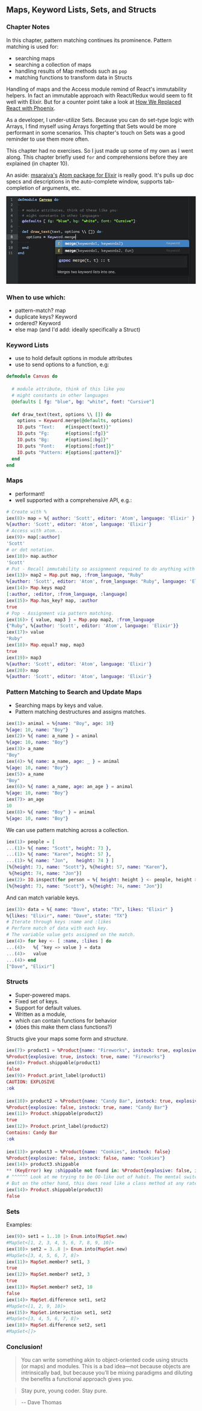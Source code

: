 ## Maps, Keyword Lists, Sets, and Structs

### Chapter Notes

In this chapter, pattern matching continues its prominence. Pattern matching is used for:

* searching maps
* searching a collection of maps
* handling results of Map methods such as `pop`
* matching functions to transform data in Structs

Handling of maps and the Access module remind of React's immutability helpers. In fact an immutable approach with React/Redux would seem to fit well with Elixir. But for a counter point take a look at [How We Replaced React with Phoenix](https://robots.thoughtbot.com/how-we-replaced-react-with-phoenix).

As a developer, I under-utilize Sets. Because you can do set-type logic with Arrays, I find myself using Arrays forgetting that Sets would be more performant in some scenarios. This chapter's touch on Sets was a good reminder to use them more often.

This chapter had no exercises. So I just made up some of my own as I went along. This chapter briefly used `for` and comprehensions before they are explained (in chapter 10).

An aside: [msaraiva's](https://github.com/msaraiva) [Atom package for Elixir](https://github.com/msaraiva/atom-elixir) is really good. It's pulls up doc specs and descriptions in the auto-complete window, supports tab-completion of arguments, etc.

![screenshot](../images/atom.png)

### When to use which:

* pattern-match? map
* duplicate keys? Keyword
* ordered? Keyword
* else map (and I'd add: ideally specifically a Struct)

### Keyword Lists

* use to hold default options in module attributes
* use to send options to a function, e.g:

```Elixir
defmodule Canvas do

  # module attribute, think of this like you
  # might constants in other languages
  @defaults [ fg: "blue", bg: "white", font: "Cursive"]

  def draw_text(text, options \\ []) do
    options = Keyword.merge(@defaults, options)
    IO.puts "Text:    #{inspect(text)}"
    IO.puts "Fg:      #{options[:fg]}"
    IO.puts "Bg:      #{options[:bg]}"
    IO.puts "Font:    #{options[:font]}"
    IO.puts "Pattern: #{options[:pattern]}"
  end
end
```

### Maps

* performant!
* well supported with a comprehensive API, e.g.:

```Elixir
# Create with %
iex(8)> map = %{ author: 'Scott', editor: 'Atom', language: 'Elixir' }
%{author: 'Scott', editor: 'Atom', language: 'Elixir'}
# Access with atom...
iex(9)> map[:author]
'Scott'
# or dot notation.
iex(10)> map.author
'Scott'
# Put - Recall immutability so assignment required to do anything with the new Map.
iex(13)> map2 = Map.put map, :from_language, "Ruby"
%{author: 'Scott', editor: 'Atom', from_language: "Ruby", language: 'Elixir'}
iex(14)> Map.keys map2
[:author, :editor, :from_language, :language]
iex(15)> Map.has_key? map, :author
true
# Pop - Assignment via pattern matching.
iex(16)> { value, map3 } = Map.pop map2, :from_language
{"Ruby", %{author: 'Scott', editor: 'Atom', language: 'Elixir'}}
iex(17)> value
"Ruby"
iex(18)> Map.equal? map, map3
true
iex(19)> map3
%{author: 'Scott', editor: 'Atom', language: 'Elixir'}
iex(20)> map
%{author: 'Scott', editor: 'Atom', language: 'Elixir'}
```

### Pattern Matching to Search and Update Maps

* Searching maps by keys and value.
* Pattern matching destructures and assigns matches.

```Elixir
iex(1)> animal = %{name: "Boy", age: 10}
%{age: 10, name: "Boy"}
iex(2)> %{ name: a_name } = animal
%{age: 10, name: "Boy"}
iex(3)> a_name
"Boy"
iex(4)> %{ name: a_name, age: _ } = animal
%{age: 10, name: "Boy"}
iex(5)> a_name
"Boy"
iex(6)> %{ name: a_name, age: an_age } = animal
%{age: 10, name: "Boy"}
iex(7)> an_age
10
iex(8)> %{ name: "Boy" } = animal
%{age: 10, name: "Boy"}
```

We can use pattern matching across a collection.

```Elixir
iex(1)> people = [
...(1)> %{ name: "Scott", height: 73 },
...(1)> %{ name: "Karen", height: 57 },
...(1)> %{ name: "Jon",   height: 74 } ]
[%{height: 73, name: "Scott"}, %{height: 57, name: "Karen"},
 %{height: 74, name: "Jon"}]
iex(2)> IO.inspect(for person = %{ height: height } <- people, height > 70, do: person)
[%{height: 73, name: "Scott"}, %{height: 74, name: "Jon"}]
```

And can match variable keys.

```Elixir
iex(3)> data = %{ name: "Dave", state: "TX", likes: "Elixir" }
%{likes: "Elixir", name: "Dave", state: "TX"}
# Iterate through keys :name and :likes
# Perform match of data with each key.
# The variable value gets assigned on the match.
iex(4)> for key <- [ :name, :likes ] do
...(4)>   %{ ^key => value } = data
...(4)>   value
...(4)> end
["Dave", "Elixir"]
```

### Structs

* Super-powered maps.
* Fixed set of keys.
* Support for default values.
* Written as a module,
* which can contain functions for behavior
* (does this make them class functions?)

Structs give your maps some form and *structure*.

```Elixir
iex(7)> product1 = %Product{name: "Fireworks", instock: true, explosive: true}
%Product{explosive: true, instock: true, name: "Fireworks"}
iex(8)> Product.shippable(product1)
false
iex(9)> Product.print_label(product1)
CAUTION: EXPLOSIVE
:ok

iex(10)> product2 = %Product{name: "Candy Bar", instock: true, explosive: false}
%Product{explosive: false, instock: true, name: "Candy Bar"}
iex(11)> Product.shippable(product2)                                            
true
iex(12)> Product.print_label(product2)                                          
Contains: Candy Bar
:ok

iex(13)> product3 = %Product{name: "Cookies", instock: false}                 
%Product{explosive: false, instock: false, name: "Cookies"}
iex(14)> product3.shippable
** (KeyError) key :shippable not found in: %Product{explosive: false, instock: false, name: "Cookies"}    
# ^^^^^^ Look at me trying to be OO-like out of habit. The mental switch is not a smooth one....
# But on the other hand, this does read like a class method at any rate.
iex(14)> Product.shippable(product3)
false
```

### Sets

Examples:

```Elixir
iex(9)> set1 = 1..10 |> Enum.into(MapSet.new)
#MapSet<[1, 2, 3, 4, 5, 6, 7, 8, 9, 10]>
iex(10)> set2 = 3..8 |> Enum.into(MapSet.new)
#MapSet<[3, 4, 5, 6, 7, 8]>
iex(11)> MapSet.member? set1, 3
true
iex(12)> MapSet.member? set2, 3
true
iex(13)> MapSet.member? set2, 10
false
iex(14)> MapSet.difference set1, set2
#MapSet<[1, 2, 9, 10]>
iex(15)> MapSet.intersection set1, set2
#MapSet<[3, 4, 5, 6, 7, 8]>
iex(18)> MapSet.difference set2, set1  
#MapSet<[]>
```

### Conclusion!

> You can write something akin to object-oriented code using structs (or maps) and modules.
This is a bad idea—not because objects are intrinsically bad, but because you’ll be mixing paradigms and diluting the benefits a functional approach gives you.

> Stay pure, young coder. Stay pure.

> -- Dave Thomas
